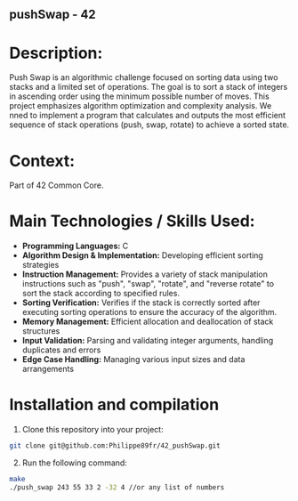## pushSwap - 42

# Description:
Push Swap is an algorithmic challenge focused on sorting data using two stacks and a limited set of operations. The goal is to sort a stack of integers in ascending order using the minimum possible number of moves. This project emphasizes algorithm optimization and complexity analysis. We nned to implement a program that calculates and outputs the most efficient sequence of stack operations (push, swap, rotate) to achieve a sorted state.

# Context:
Part of 42 Common Core.

# Main Technologies / Skills Used:

- **Programming Languages:** C
- **Algorithm Design & Implementation:** Developing efficient sorting strategies 
- **Instruction Management:** Provides a variety of stack manipulation instructions such as "push", "swap", "rotate", and "reverse rotate" to sort the stack according to specified rules.
- **Sorting Verification:** Verifies if the stack is correctly sorted after executing sorting operations to ensure the accuracy of the algorithm.
- **Memory Management:** Efficient allocation and deallocation of stack structures
- **Input Validation:** Parsing and validating integer arguments, handling duplicates and errors
- **Edge Case Handling:** Managing various input sizes and data arrangements

# Installation and compilation
1. Clone this repository into your project:
```bash
git clone git@github.com:Philippe89fr/42_pushSwap.git
```
2. Run the following command:
```bash
make
./push_swap 243 55 33 2 -32 4 //or any list of numbers
```
